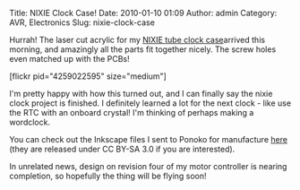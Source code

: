 Title: NIXIE Clock Case!
Date: 2010-01-10 01:09
Author: admin
Category: AVR, Electronics
Slug: nixie-clock-case

Hurrah! The laser cut acrylic for my [NIXIE tube clock case][]arrived
this morning, and amazingly all the parts fit together nicely. The screw
holes even matched up with the PCBs!

[flickr pid="4259022595" size="medium"]

I'm pretty happy with how this turned out, and I can finally say the
nixie clock project is finished. I definitely learned a lot for the next
clock - like use the RTC with an onboard crystal! I'm thinking of
perhaps making a wordclock.

You can check out the Inkscape files I sent to Ponoko for manufacture
[here][] (they are released under CC BY-SA 3.0 if you are interested).

In unrelated news, design on revision four of my motor controller is
nearing completion, so hopefully the thing will be flying soon!

  [NIXIE tube clock case]: http://negativeacknowledge.com/2009/09/nixie-clock/
  [here]: https://randomskk.net/projects/nixie_clock/nixie_case_design.zip

